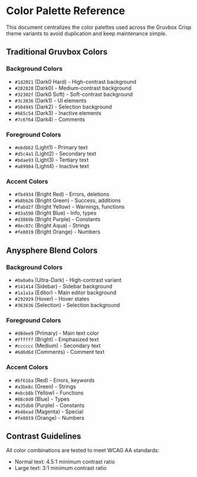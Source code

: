 # Color Palette Reference

This document centralizes the color palettes used across the Gruvbox Crisp theme variants to avoid duplication and keep maintenance simple.

## Traditional Gruvbox Colors

### Background Colors

- `#1d2021` (Dark0 Hard) - High-contrast background
- `#282828` (Dark0) - Medium-contrast background
- `#32302f` (Dark0 Soft) - Soft-contrast background
- `#3c3836` (Dark1) - UI elements
- `#504945` (Dark2) - Selection background
- `#665c54` (Dark3) - Inactive elements
- `#7c6f64` (Dark4) - Comments

### Foreground Colors

- `#ebdbb2` (Light1) - Primary text
- `#d5c4a1` (Light2) - Secondary text
- `#bdae93` (Light3) - Tertiary text
- `#a89984` (Light4) - Inactive text

### Accent Colors

- `#fb4934` (Bright Red) - Errors, deletions
- `#b8bb26` (Bright Green) - Success, additions
- `#fabd2f` (Bright Yellow) - Warnings, functions
- `#83a598` (Bright Blue) - Info, types
- `#d3869b` (Bright Purple) - Constants
- `#8ec07c` (Bright Aqua) - Strings
- `#fe8019` (Bright Orange) - Numbers

## Anysphere Blend Colors

### Background Colors

- `#0a0a0a` (Ultra-Dark) - High-contrast variant
- `#141414` (Sidebar) - Sidebar background
- `#1a1a1a` (Editor) - Main editor background
- `#292929` (Hover) - Hover states
- `#363636` (Selection) - Selection background

### Foreground Colors

- `#d8dee9` (Primary) - Main text color
- `#ffffff` (Bright) - Emphasized text
- `#cccccc` (Medium) - Secondary text
- `#6d6d6d` (Comments) - Comment text

### Accent Colors

- `#bf616a` (Red) - Errors, keywords
- `#a3be8c` (Green) - Strings
- `#ebcb8b` (Yellow) - Functions
- `#88c0d0` (Blue) - Types
- `#a35db0` (Purple) - Constants
- `#b48ead` (Magenta) - Special
- `#fe8019` (Orange) - Numbers

## Contrast Guidelines

All color combinations are tested to meet WCAG AA standards:

- Normal text: 4.5:1 minimum contrast ratio
- Large text: 3:1 minimum contrast ratio

